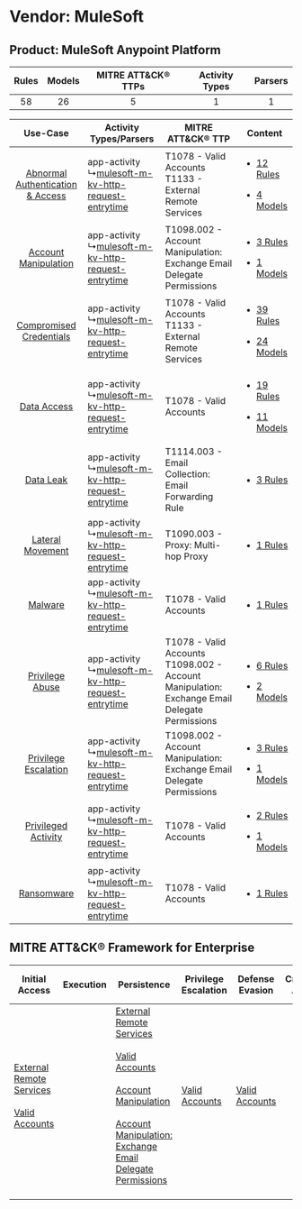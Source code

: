 Vendor: MuleSoft
================
Product: MuleSoft Anypoint Platform
-----------------------------------
| Rules | Models | MITRE ATT&CK® TTPs | Activity Types | Parsers |
|:-----:|:------:|:------------------:|:--------------:|:-------:|
|  58   |   26   |         5          |       1        |    1    |

|    Use-Case    | Activity Types/Parsers    | MITRE ATT&CK® TTP    | Content    |
|:----:| ---- | ---- | ---- |
| [Abnormal Authentication & Access](../../../UseCases/uc_abnormal_authentication_&_access.md) |  app-activity<br> ↳[mulesoft-m-kv-http-request-entrytime](Ps/pC_mulesoftmkvhttprequestentrytime.md)<br> | T1078 - Valid Accounts<br>T1133 - External Remote Services<br>    | [<ul><li>12 Rules</li></ul><ul><li>4 Models</li></ul>](RM/r_m_mulesoft_mulesoft_anypoint_platform_Abnormal_Authentication_&_Access.md) |
|    [Account Manipulation](../../../UseCases/uc_account_manipulation.md)    |  app-activity<br> ↳[mulesoft-m-kv-http-request-entrytime](Ps/pC_mulesoftmkvhttprequestentrytime.md)<br> | T1098.002 - Account Manipulation: Exchange Email Delegate Permissions<br>    | [<ul><li>3 Rules</li></ul><ul><li>1 Models</li></ul>](RM/r_m_mulesoft_mulesoft_anypoint_platform_Account_Manipulation.md)    |
|          [Compromised Credentials](../../../UseCases/uc_compromised_credentials.md)          |  app-activity<br> ↳[mulesoft-m-kv-http-request-entrytime](Ps/pC_mulesoftmkvhttprequestentrytime.md)<br> | T1078 - Valid Accounts<br>T1133 - External Remote Services<br>    | [<ul><li>39 Rules</li></ul><ul><li>24 Models</li></ul>](RM/r_m_mulesoft_mulesoft_anypoint_platform_Compromised_Credentials.md)         |
|    [Data Access](../../../UseCases/uc_data_access.md)    |  app-activity<br> ↳[mulesoft-m-kv-http-request-entrytime](Ps/pC_mulesoftmkvhttprequestentrytime.md)<br> | T1078 - Valid Accounts<br>    | [<ul><li>19 Rules</li></ul><ul><li>11 Models</li></ul>](RM/r_m_mulesoft_mulesoft_anypoint_platform_Data_Access.md)    |
|    [Data Leak](../../../UseCases/uc_data_leak.md)    |  app-activity<br> ↳[mulesoft-m-kv-http-request-entrytime](Ps/pC_mulesoftmkvhttprequestentrytime.md)<br> | T1114.003 - Email Collection: Email Forwarding Rule<br>    | [<ul><li>3 Rules</li></ul>](RM/r_m_mulesoft_mulesoft_anypoint_platform_Data_Leak.md)    |
|    [Lateral Movement](../../../UseCases/uc_lateral_movement.md)    |  app-activity<br> ↳[mulesoft-m-kv-http-request-entrytime](Ps/pC_mulesoftmkvhttprequestentrytime.md)<br> | T1090.003 - Proxy: Multi-hop Proxy<br>    | [<ul><li>1 Rules</li></ul>](RM/r_m_mulesoft_mulesoft_anypoint_platform_Lateral_Movement.md)    |
|    [Malware](../../../UseCases/uc_malware.md)    |  app-activity<br> ↳[mulesoft-m-kv-http-request-entrytime](Ps/pC_mulesoftmkvhttprequestentrytime.md)<br> | T1078 - Valid Accounts<br>    | [<ul><li>1 Rules</li></ul>](RM/r_m_mulesoft_mulesoft_anypoint_platform_Malware.md)    |
|    [Privilege Abuse](../../../UseCases/uc_privilege_abuse.md)    |  app-activity<br> ↳[mulesoft-m-kv-http-request-entrytime](Ps/pC_mulesoftmkvhttprequestentrytime.md)<br> | T1078 - Valid Accounts<br>T1098.002 - Account Manipulation: Exchange Email Delegate Permissions<br> | [<ul><li>6 Rules</li></ul><ul><li>2 Models</li></ul>](RM/r_m_mulesoft_mulesoft_anypoint_platform_Privilege_Abuse.md)    |
|    [Privilege Escalation](../../../UseCases/uc_privilege_escalation.md)    |  app-activity<br> ↳[mulesoft-m-kv-http-request-entrytime](Ps/pC_mulesoftmkvhttprequestentrytime.md)<br> | T1098.002 - Account Manipulation: Exchange Email Delegate Permissions<br>    | [<ul><li>3 Rules</li></ul><ul><li>1 Models</li></ul>](RM/r_m_mulesoft_mulesoft_anypoint_platform_Privilege_Escalation.md)    |
|    [Privileged Activity](../../../UseCases/uc_privileged_activity.md)    |  app-activity<br> ↳[mulesoft-m-kv-http-request-entrytime](Ps/pC_mulesoftmkvhttprequestentrytime.md)<br> | T1078 - Valid Accounts<br>    | [<ul><li>2 Rules</li></ul><ul><li>1 Models</li></ul>](RM/r_m_mulesoft_mulesoft_anypoint_platform_Privileged_Activity.md)    |
|    [Ransomware](../../../UseCases/uc_ransomware.md)    |  app-activity<br> ↳[mulesoft-m-kv-http-request-entrytime](Ps/pC_mulesoftmkvhttprequestentrytime.md)<br> | T1078 - Valid Accounts<br>    | [<ul><li>1 Rules</li></ul>](RM/r_m_mulesoft_mulesoft_anypoint_platform_Ransomware.md)    |

MITRE ATT&CK® Framework for Enterprise
--------------------------------------
| Initial Access                                                                                                                                   | Execution | Persistence                                                                                                                                                                                                                                                                                                                                 | Privilege Escalation                                                | Defense Evasion                                                     | Credential Access | Discovery | Lateral Movement | Collection                                                                                                                                                            | Command and Control                                                                                                                       | Exfiltration | Impact |
| ------------------------------------------------------------------------------------------------------------------------------------------------ | --------- | ------------------------------------------------------------------------------------------------------------------------------------------------------------------------------------------------------------------------------------------------------------------------------------------------------------------------------------------- | ------------------------------------------------------------------- | ------------------------------------------------------------------- | ----------------- | --------- | ---------------- | --------------------------------------------------------------------------------------------------------------------------------------------------------------------- | ----------------------------------------------------------------------------------------------------------------------------------------- | ------------ | ------ |
| [External Remote Services](https://attack.mitre.org/techniques/T1133)<br><br>[Valid Accounts](https://attack.mitre.org/techniques/T1078)<br><br> |           | [External Remote Services](https://attack.mitre.org/techniques/T1133)<br><br>[Valid Accounts](https://attack.mitre.org/techniques/T1078)<br><br>[Account Manipulation](https://attack.mitre.org/techniques/T1098)<br><br>[Account Manipulation: Exchange Email Delegate Permissions](https://attack.mitre.org/techniques/T1098/002)<br><br> | [Valid Accounts](https://attack.mitre.org/techniques/T1078)<br><br> | [Valid Accounts](https://attack.mitre.org/techniques/T1078)<br><br> |                   |           |                  | [Email Collection](https://attack.mitre.org/techniques/T1114)<br><br>[Email Collection: Email Forwarding Rule](https://attack.mitre.org/techniques/T1114/003)<br><br> | [Proxy: Multi-hop Proxy](https://attack.mitre.org/techniques/T1090/003)<br><br>[Proxy](https://attack.mitre.org/techniques/T1090)<br><br> |              |        |